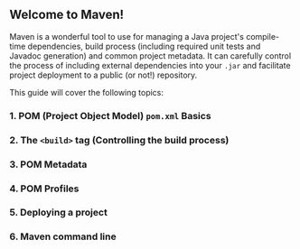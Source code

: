 ## Welcome to Maven!
Maven is a wonderful tool to use for managing a Java
project's compile-time dependencies, build process
(including required unit tests and Javadoc generation)
and common project metadata. It can carefully control
the process of including external dependencies into
your `.jar` and facilitate project deployment to a
public (or not!) repository.

This guide will cover the following topics:
### 1. POM (Project Object Model) `pom.xml` Basics
### 2. The `<build>` tag (Controlling the build process)
### 3. POM Metadata
### 4. POM Profiles
### 5. Deploying a project
### 6. Maven command line